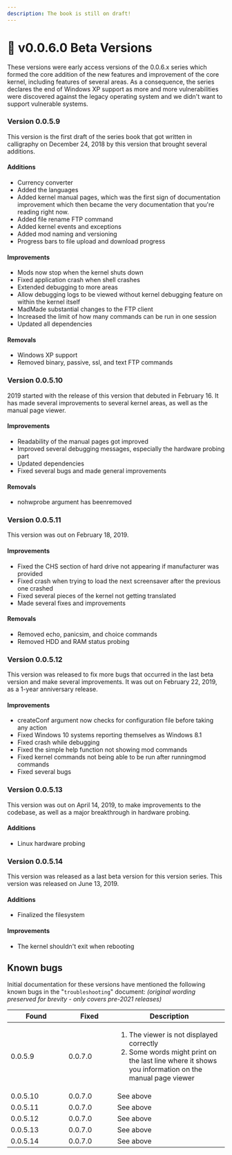 ```yaml
---
description: The book is still on draft!
---
```


# 📄 v0.0.6.0 Beta Versions

These versions were early access versions of the 0.0.6.x series which formed the core addition of the new features and improvement of the core kernel, including features of several areas. As a consequence, the series declares the end of Windows XP support as more and more vulnerabilities were discovered against the legacy operating system and we didn't want to support vulnerable systems.

### Version 0.0.5.9

This version is the first draft of the series book that got written in calligraphy on December 24, 2018 by this version that brought several additions.

#### Additions

* Currency converter
* Added the languages
* Added kernel manual pages, which was the first sign of documentation improvement which then became the very documentation that you're reading right now.
* Added file rename FTP command
* Added kernel events and exceptions
* Added mod naming and versioning
* Progress bars to file upload and download progress

#### Improvements

* Mods now stop when the kernel shuts down
* Fixed application crash when shell crashes
* Extended debugging to more areas
* Allow debugging logs to be viewed without kernel debugging feature on within the kernel itself
* MadMade substantial changes to the FTP client
* Increased the limit of how many commands can be run in one session
* Updated all dependencies

#### Removals

* Windows XP support
* Removed binary, passive, ssl, and text FTP commands

### Version 0.0.5.10

2019 started with the release of this version that debuted in February 16. It has made several improvements to several kernel areas, as well as the manual page viewer.

#### Improvements

* Readability of the manual pages got improved
* Improved several debugging messages, especially the hardware probing part
* Updated dependencies
* Fixed several bugs and made general improvements

#### Removals

* nohwprobe argument has beenremoved

### Version 0.0.5.11

This version was out on February 18, 2019.

#### Improvements

* Fixed the CHS section of hard drive not appearing if manufacturer was provided
* Fixed crash when trying to load the next screensaver after the previous one crashed
* Fixed several pieces of the kernel not getting translated
* Made several fixes and improvements

#### Removals

* Removed echo, panicsim, and choice commands
* Removed HDD and RAM status probing

### Version 0.0.5.12

This version was released to fix more bugs that occurred in the last beta version and make several improvements. It was out on February 22, 2019, as a 1-year anniversary release.

#### Improvements

* createConf argument now checks for configuration file before taking any action
* Fixed Windows 10 systems reporting themselves as Windows 8.1
* Fixed crash while debugging
* Fixed the simple help function not showing mod commands
* Fixed kernel commands not being able to be run after runningmod commands
* Fixed several bugs

### Version 0.0.5.13

This version was out on April 14, 2019, to make improvements to the codebase, as well as a major breakthrough in hardware probing.

#### Additions

* Linux hardware probing

### Version 0.0.5.14

This version was released as a last beta version for this version series. This version was released on June 13, 2019.

#### Additions

* Finalized the filesystem

#### Improvements

* The kernel shouldn't exit when rebooting

## Known bugs

Initial documentation for these versions have mentioned the following known bugs in the "`troubleshooting`" document: _(original wording preserved for brevity - only covers pre-2021 releases)_

<table><thead><tr><th width="118">Found</th><th width="97">Fixed</th><th>Description</th></tr></thead><tbody><tr><td>0.0.5.9</td><td>0.0.7.0</td><td><ol><li>The viewer is not displayed correctly</li><li>Some words might print on the last line where it shows you information on the manual page viewer</li></ol></td></tr><tr><td>0.0.5.10</td><td>0.0.7.0</td><td>See above</td></tr><tr><td>0.0.5.11</td><td>0.0.7.0</td><td>See above</td></tr><tr><td>0.0.5.12</td><td>0.0.7.0</td><td>See above</td></tr><tr><td>0.0.5.13</td><td>0.0.7.0</td><td>See above</td></tr><tr><td>0.0.5.14</td><td>0.0.7.0</td><td>See above</td></tr></tbody></table>
